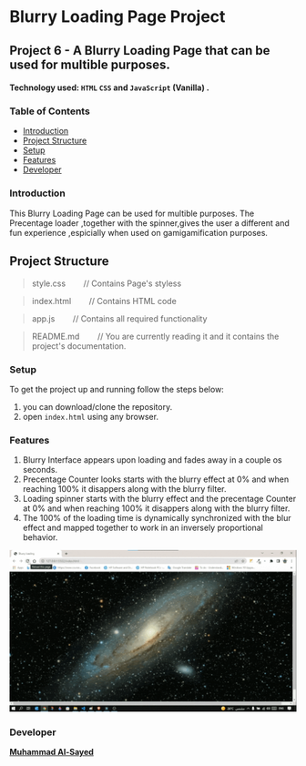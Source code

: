 # Blurry Loading Page Project

## Project 6 - A  Blurry Loading Page that can be used for multible purposes.

#### Technology used:  `HTML` `CSS` and `JavaScript` (Vanilla) .

### Table of Contents

* [Introduction](#introduction)
* [Project Structure](#ProjectStructure)
* [Setup](#Setup)
* [Features](#features)
* [Developer](#Developer)

### Introduction

This Blurry Loading Page can be used for multible purposes. The Precentage loader ,together with the spinner,gives the user a different and fun experience ,espicially when used on gamigamification purposes.

## Project Structure

> style.css   &nbsp;&nbsp;&nbsp;&nbsp;&nbsp;&nbsp; // Contains Page's styless

> index.html    &nbsp;&nbsp;&nbsp;&nbsp;&nbsp;&nbsp; // Contains HTML code

> app.js    &nbsp;&nbsp;&nbsp;&nbsp;&nbsp;&nbsp; // Contains all required functionality

> README.md     &nbsp;&nbsp;&nbsp;&nbsp;&nbsp;&nbsp; // You are currently reading it and it contains the project's documentation.

### Setup

To get the project up and running follow the steps below:

1. you can download/clone the repository.
2. open `index.html` using any browser.

### Features

1. Blurry Interface appears upon loading and fades away in a couple os seconds.
2. Precentage Counter looks starts with the blurry effect at 0% and when reaching 100% it disappers along with the blurry filter.
3. Loading spinner starts with the blurry effect and the precentage Counter at 0% and when reaching 100% it disappers along with the blurry filter.
3. The 100% of the loading time is dynamically synchronized with the blur effect and mapped together to work in an inversely proportional behavior.


![This is an image](/assets/ezgif.com-gif-maker.gif)


### Developer

**[Muhammad Al-Sayed](https://github.com/MuhammadAl-Sayedd)**